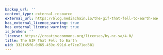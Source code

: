 ```yaml
---
backup_url: ''
content_type: external-resource
external_url: https://blog.mediachain.io/the-gif-that-fell-to-earth-eae706c72f1f
has_external_licence_warning: true
has_external_license_warning: true
is_broken: ''
license: https://creativecommons.org/licenses/by-nc-sa/4.0/
title: The GIF That Fell to Earth
uid: 332f45f6-0d65-459c-991d-ef7ce71ed581
---
```

